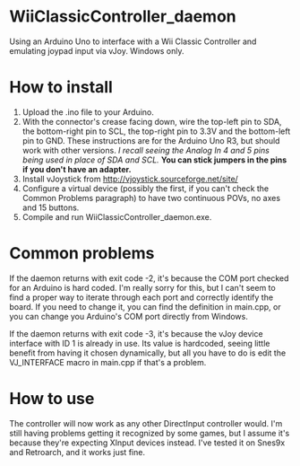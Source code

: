 # WiiClassicController_daemon
Using an Arduino Uno to interface with a Wii Classic Controller and emulating joypad input via vJoy. Windows only.
# How to install
1. Upload the .ino file to your Arduino.
2. With the connector's crease facing down, wire the top-left pin to SDA, the bottom-right pin to SCL, the top-right pin to 3.3V and the bottom-left pin to GND. These instructions are for the Arduino Uno R3, but should work with other versions. *I recall seeing the Analog In 4 and 5 pins being used in place of SDA and SCL.* **You can stick jumpers in the pins if you don't have an adapter.**
3. Install vJoystick from http://vjoystick.sourceforge.net/site/
4. Configure a virtual device (possibly the first, if you can't check the Common Problems paragraph) to have two continuous POVs, no axes and 15 buttons.
5. Compile and run WiiClassicController_daemon.exe.

# Common problems

If the daemon returns with exit code -2, it's because the COM port checked for an Arduino is hard coded. I'm really sorry for this, but I can't seem to find a proper way to iterate through each port and correctly identify the board. If you need to change it, you can find the definition in main.cpp, or you can change you Arduino's COM port directly from Windows.

If the daemon returns with exit code -3, it's because the vJoy device interface with ID 1 is already in use. Its value is hardcoded, seeing little benefit from having it chosen dynamically, but all you have to do is edit the VJ_INTERFACE macro in main.cpp if that's a problem.

# How to use
The controller will now work as any other DirectInput controller would. I'm still having problems getting it recognized by some games, but I assume it's because they're expecting XInput devices instead. I've tested it on Snes9x and Retroarch, and it works just fine.
